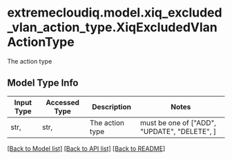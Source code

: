 # extremecloudiq.model.xiq_excluded_vlan_action_type.XiqExcludedVlanActionType

The action type

## Model Type Info
Input Type | Accessed Type | Description | Notes
------------ | ------------- | ------------- | -------------
str,  | str,  | The action type | must be one of ["ADD", "UPDATE", "DELETE", ] 

[[Back to Model list]](../../README.md#documentation-for-models) [[Back to API list]](../../README.md#documentation-for-api-endpoints) [[Back to README]](../../README.md)

